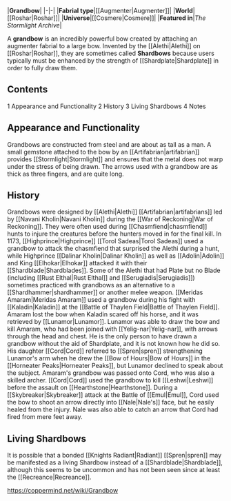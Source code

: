 |**Grandbow**|
|-|-|
|**Fabrial type**|[[Augmenter\|Augmenter]]|
|**World**|[[Roshar\|Roshar]]|
|**Universe**|[[Cosmere\|Cosmere]]|
|**Featured in**|*The Stormlight Archive*|

A **grandbow** is an incredibly powerful bow created by attaching an augmenter fabrial to a large bow. Invented by the [[Alethi\|Alethi]] on [[Roshar\|Roshar]], they are sometimes called **Shardbows** because users typically must be enhanced by the strength of [[Shardplate\|Shardplate]] in order to fully draw them.

## Contents

1 Appearance and Functionality
2 History
3 Living Shardbows
4 Notes


## Appearance and Functionality
Grandbows are constructed from steel and are about as tall as a man. A small gemstone attached to the bow by an [[Artifabrian\|artifabrian]] provides [[Stormlight\|Stormlight]] and ensures that the metal does not warp under the stress of being drawn. The arrows used with a grandbow are as thick as three fingers, and are quite long.

## History
Grandbows were designed by [[Alethi\|Alethi]] [[Artifabrian\|artifabrians]] led by [[Navani Kholin\|Navani Kholin]] during the [[War of Reckoning\|War of Reckoning]]. They were often used during [[Chasmfiend\|chasmfiend]] hunts to injure the creatures before the hunters moved in for the final kill. In 1173, [[Highprince\|Highprince]] [[Torol Sadeas\|Torol Sadeas]] used a grandbow to attack the chasmfiend that surprised the Alethi during a hunt, while Highprince [[Dalinar Kholin\|Dalinar Kholin]] as well as [[Adolin\|Adolin]] and King [[Elhokar\|Elhokar]] attacked it with their [[Shardblade\|Shardblades]]. Some of the Alethi that had Plate but no Blade (including [[Rust Elthal\|Rust Elthal]] and [[Serugiadis\|Serugiadis]]) sometimes practiced with grandbows as an alternative to a [[Shardhammer\|shardhammer]] or another melee weapon.
[[Meridas Amaram\|Meridas Amaram]] used a grandbow during his fight with [[Kaladin\|Kaladin]] at the [[Battle of Thaylen Field\|Battle of Thaylen Field]]. Amaram lost the bow when Kaladin scared off his horse, and it was retrieved by [[Lunamor\|Lunamor]]. Lunamor was able to draw the bow and kill Amaram, who had been joined with [[Yelig-nar\|Yelig-nar]], with arrows through the head and chest. He is the only person to have drawn a grandbow without the aid of Shardplate, and it is not known how he did so. His daughter [[Cord\|Cord]] referred to [[Spren\|spren]] strengthening Lunamor's arm when he drew the [[Bow of Hours\|Bow of Hours]] in the [[Horneater Peaks\|Horneater Peaks]], but Lunamor declined to speak about the subject.
Amaram's grandbow was passed onto Cord, who was also a skilled archer. [[Cord\|Cord]] used the grandbow to kill [[Leshwi\|Leshwi]] before the assault on [[Hearthstone\|Hearthstone]]. During a [[Skybreaker\|Skybreaker]] attack at the Battle of [[Emul\|Emul]], Cord used the bow to shoot an arrow directly into [[Nale\|Nale's]] face, but he easily healed from the injury. Nale was also able to catch an arrow that Cord had fired from mere feet away.

## Living Shardbows
It is possible that a bonded [[Knights Radiant\|Radiant]] [[Spren\|spren]] may be manifested as a living Shardbow instead of a [[Shardblade\|Shardblade]], although this seems to be uncommon and has not been seen since at least the [[Recreance\|Recreance]].



https://coppermind.net/wiki/Grandbow